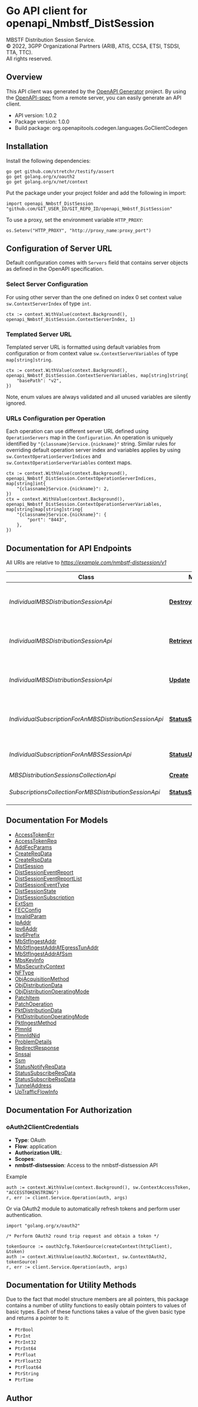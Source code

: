 # Go API client for openapi_Nmbstf_DistSession

MBSTF Distribution Session Service.  
© 2022, 3GPP Organizational Partners (ARIB, ATIS, CCSA, ETSI, TSDSI, TTA, TTC).  
All rights reserved.


## Overview
This API client was generated by the [OpenAPI Generator](https://openapi-generator.tech) project.  By using the [OpenAPI-spec](https://www.openapis.org/) from a remote server, you can easily generate an API client.

- API version: 1.0.2
- Package version: 1.0.0
- Build package: org.openapitools.codegen.languages.GoClientCodegen

## Installation

Install the following dependencies:

```shell
go get github.com/stretchr/testify/assert
go get golang.org/x/oauth2
go get golang.org/x/net/context
```

Put the package under your project folder and add the following in import:

```golang
import openapi_Nmbstf_DistSession "github.com/GIT_USER_ID/GIT_REPO_ID/openapi_Nmbstf_DistSession"
```

To use a proxy, set the environment variable `HTTP_PROXY`:

```golang
os.Setenv("HTTP_PROXY", "http://proxy_name:proxy_port")
```

## Configuration of Server URL

Default configuration comes with `Servers` field that contains server objects as defined in the OpenAPI specification.

### Select Server Configuration

For using other server than the one defined on index 0 set context value `sw.ContextServerIndex` of type `int`.

```golang
ctx := context.WithValue(context.Background(), openapi_Nmbstf_DistSession.ContextServerIndex, 1)
```

### Templated Server URL

Templated server URL is formatted using default variables from configuration or from context value `sw.ContextServerVariables` of type `map[string]string`.

```golang
ctx := context.WithValue(context.Background(), openapi_Nmbstf_DistSession.ContextServerVariables, map[string]string{
	"basePath": "v2",
})
```

Note, enum values are always validated and all unused variables are silently ignored.

### URLs Configuration per Operation

Each operation can use different server URL defined using `OperationServers` map in the `Configuration`.
An operation is uniquely identified by `"{classname}Service.{nickname}"` string.
Similar rules for overriding default operation server index and variables applies by using `sw.ContextOperationServerIndices` and `sw.ContextOperationServerVariables` context maps.

```golang
ctx := context.WithValue(context.Background(), openapi_Nmbstf_DistSession.ContextOperationServerIndices, map[string]int{
	"{classname}Service.{nickname}": 2,
})
ctx = context.WithValue(context.Background(), openapi_Nmbstf_DistSession.ContextOperationServerVariables, map[string]map[string]string{
	"{classname}Service.{nickname}": {
		"port": "8443",
	},
})
```

## Documentation for API Endpoints

All URIs are relative to *https://example.com/nmbstf-distsession/v1*

Class | Method | HTTP request | Description
------------ | ------------- | ------------- | -------------
*IndividualMBSDistributionSessionApi* | [**Destroy**](docs/IndividualMBSDistributionSessionApi.md#destroy) | **Delete** /dist-sessions/{distSessionRef} | Deletes an individual MBS distribution session resource in the MBSTF.
*IndividualMBSDistributionSessionApi* | [**Retrieve**](docs/IndividualMBSDistributionSessionApi.md#retrieve) | **Get** /dist-sessions/{distSessionRef} | Retrieves an individual MBS distribution session resource in the MBSTF.
*IndividualMBSDistributionSessionApi* | [**Update**](docs/IndividualMBSDistributionSessionApi.md#update) | **Patch** /dist-sessions/{distSessionRef} | Updates an individual MBS distribution session resource in the MBSTF.
*IndividualSubscriptionForAnMBSDistributionSessionApi* | [**StatusSubscribeMod**](docs/IndividualSubscriptionForAnMBSDistributionSessionApi.md#statussubscribemod) | **Patch** /dist-sessions/{distSessionRef}/subscriptions/{subscriptionId} | StatusSubscribe to modify (update or renew) an individual subscription
*IndividualSubscriptionForAnMBSSessionApi* | [**StatusUnSubscribe**](docs/IndividualSubscriptionForAnMBSSessionApi.md#statusunsubscribe) | **Delete** /dist-sessions/{distSessionRef}/subscriptions/{subscriptionId} | StatusUnSubscribe to unsubscribe from the Status Subscription
*MBSDistributionSessionsCollectionApi* | [**Create**](docs/MBSDistributionSessionsCollectionApi.md#create) | **Post** /dist-sessions | Create
*SubscriptionsCollectionForMBSDistributionSessionApi* | [**StatusSubscribe**](docs/SubscriptionsCollectionForMBSDistributionSessionApi.md#statussubscribe) | **Post** /dist-sessions/{distSessionRef}/subscriptions | StatusSubscribe creating a subscription


## Documentation For Models

 - [AccessTokenErr](docs/AccessTokenErr.md)
 - [AccessTokenReq](docs/AccessTokenReq.md)
 - [AddFecParams](docs/AddFecParams.md)
 - [CreateReqData](docs/CreateReqData.md)
 - [CreateRspData](docs/CreateRspData.md)
 - [DistSession](docs/DistSession.md)
 - [DistSessionEventReport](docs/DistSessionEventReport.md)
 - [DistSessionEventReportList](docs/DistSessionEventReportList.md)
 - [DistSessionEventType](docs/DistSessionEventType.md)
 - [DistSessionState](docs/DistSessionState.md)
 - [DistSessionSubscription](docs/DistSessionSubscription.md)
 - [ExtSsm](docs/ExtSsm.md)
 - [FECConfig](docs/FECConfig.md)
 - [InvalidParam](docs/InvalidParam.md)
 - [IpAddr](docs/IpAddr.md)
 - [Ipv6Addr](docs/Ipv6Addr.md)
 - [Ipv6Prefix](docs/Ipv6Prefix.md)
 - [MbStfIngestAddr](docs/MbStfIngestAddr.md)
 - [MbStfIngestAddrAfEgressTunAddr](docs/MbStfIngestAddrAfEgressTunAddr.md)
 - [MbStfIngestAddrAfSsm](docs/MbStfIngestAddrAfSsm.md)
 - [MbsKeyInfo](docs/MbsKeyInfo.md)
 - [MbsSecurityContext](docs/MbsSecurityContext.md)
 - [NFType](docs/NFType.md)
 - [ObjAcquisitionMethod](docs/ObjAcquisitionMethod.md)
 - [ObjDistributionData](docs/ObjDistributionData.md)
 - [ObjDistributionOperatingMode](docs/ObjDistributionOperatingMode.md)
 - [PatchItem](docs/PatchItem.md)
 - [PatchOperation](docs/PatchOperation.md)
 - [PktDistributionData](docs/PktDistributionData.md)
 - [PktDistributionOperatingMode](docs/PktDistributionOperatingMode.md)
 - [PktIngestMethod](docs/PktIngestMethod.md)
 - [PlmnId](docs/PlmnId.md)
 - [PlmnIdNid](docs/PlmnIdNid.md)
 - [ProblemDetails](docs/ProblemDetails.md)
 - [RedirectResponse](docs/RedirectResponse.md)
 - [Snssai](docs/Snssai.md)
 - [Ssm](docs/Ssm.md)
 - [StatusNotifyReqData](docs/StatusNotifyReqData.md)
 - [StatusSubscribeReqData](docs/StatusSubscribeReqData.md)
 - [StatusSubscribeRspData](docs/StatusSubscribeRspData.md)
 - [TunnelAddress](docs/TunnelAddress.md)
 - [UpTrafficFlowInfo](docs/UpTrafficFlowInfo.md)


## Documentation For Authorization



### oAuth2ClientCredentials


- **Type**: OAuth
- **Flow**: application
- **Authorization URL**: 
- **Scopes**: 
 - **nmbstf-distsession**: Access to the nmbstf-distsession API

Example

```golang
auth := context.WithValue(context.Background(), sw.ContextAccessToken, "ACCESSTOKENSTRING")
r, err := client.Service.Operation(auth, args)
```

Or via OAuth2 module to automatically refresh tokens and perform user authentication.

```golang
import "golang.org/x/oauth2"

/* Perform OAuth2 round trip request and obtain a token */

tokenSource := oauth2cfg.TokenSource(createContext(httpClient), &token)
auth := context.WithValue(oauth2.NoContext, sw.ContextOAuth2, tokenSource)
r, err := client.Service.Operation(auth, args)
```


## Documentation for Utility Methods

Due to the fact that model structure members are all pointers, this package contains
a number of utility functions to easily obtain pointers to values of basic types.
Each of these functions takes a value of the given basic type and returns a pointer to it:

* `PtrBool`
* `PtrInt`
* `PtrInt32`
* `PtrInt64`
* `PtrFloat`
* `PtrFloat32`
* `PtrFloat64`
* `PtrString`
* `PtrTime`

## Author



